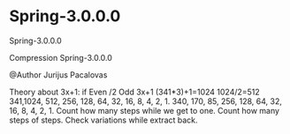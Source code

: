 # Spring-3.0.0.0
Spring-3.0.0.0

Compression Spring-3.0.0.0

@Author Jurijus Pacalovas

Theory about 3x+1: if Even /2 Odd 3x+1 (341*3)+1=1024 1024/2=512 341,1024, 512, 256, 128, 64, 32, 16, 8, 4, 2, 1. 340, 170, 85, 256, 128, 64, 32, 16, 8, 4, 2, 1. Count how many steps while we get to one. Count how many steps of steps. Check variations while extract back.
